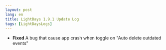 ```yaml
---
layout: post
lang: en
title: LightDays 1.9.1 Update Log
tags: [LightDaysLogs]
---
```


- **Fixed** A bug that cause app crash when toggle on "Auto delete outdated events"